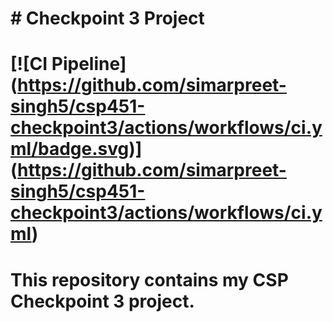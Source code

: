 # \# Checkpoint 3 Project

# 

# \[!\[CI Pipeline](https://github.com/simarpreet-singh5/csp451-checkpoint3/actions/workflows/ci.yml/badge.svg)](https://github.com/simarpreet-singh5/csp451-checkpoint3/actions/workflows/ci.yml)

# 

# This repository contains my CSP Checkpoint 3 project.

# 

